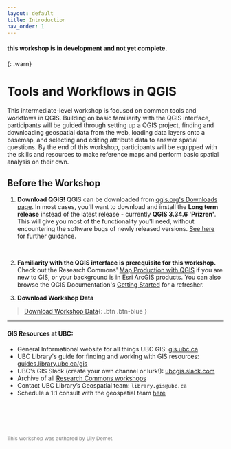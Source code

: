 ```yaml
---
layout: default
title: Introduction
nav_order: 1
---
```

#### this workshop is in development and not yet complete.
{: .warn}

# Tools and Workflows in QGIS
    

This intermediate-level workshop is focused on common tools and workflows in QGIS. Building on basic familiarity with the QGIS interface, participants will be guided through setting up a QGIS project, finding and downloading geospatial data from the web, loading data layers onto a basemap, and selecting and editing attribute data to answer spatial questions. By the end of this workshop, participants will be equipped with the skills and resources to make reference maps and perform basic spatial analysis on their own. 
<!-- perform joins and selections, -->

## Before the Workshop

1. **Download QGIS!** QGIS can be downloaded from [qgis.org's Downloads page](https://qgis.org/en/site/forusers/download.html). In most cases, you'll want to download and install the **Long term release** instead of the latest release - currently **QGIS 3.34.6 'Prizren'**. This will give you most of the functionality you'll need, without encountering the software bugs of newly released versions. [See here](https://ubc-library-rc.github.io/gis-intro-qgis/content/installing-qgis.html) for further guidance.
<br>

2. **Familiarity with the QGIS interface is prerequisite for this workshop.** Check out the Research Commons' [Map Production with QGIS](https://ubc-library-rc.github.io/gis-intro-qgis/) if you are new to GIS, or your background is in Esri ArcGIS products. You can also browse the QGIS Documentation's [Getting Started](https://docs.qgis.org/3.34/en/docs/user_manual/introduction/getting_started.html) for a refresher. 

3. **Download Workshop Data**
    
> [Download Workshop Data](./content/qgis-workshop.zip){: .btn .btn-blue }

---
#### GIS Resources at UBC:
- General Informational website for all things UBC GIS: [gis.ubc.ca](http://gis.ubc.ca/)
- UBC Library's guide for finding and working with GIS resources: [guides.library.ubc.ca/gis](http://guides.library.ubc.ca/gis)
- UBC's GIS Slack (create your own channel or lurk!): [ubcgis.slack.com](https://ubcgis.slack.com/)
- Archive of all [Research Commons workshops](https://ubc-library-rc.github.io/all.html)
- Contact UBC Library’s Geospatial team: `library.gis@ubc.ca`
- Schedule a 1:1 consult with the geospatial team [here](https://libcal.library.ubc.ca/appointments/research_commons#s-lc-public-pt)




<p style="margin-top:90px"></p>
<p style="color:grey; font-size:12px">This workshop was authored by Lily Demet.</p>
